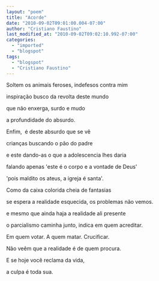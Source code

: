 ```yaml
---
layout: "poem"
title: "Acorde"
date: "2010-09-02T09:01:00.004-07:00"
author: "Cristiano Faustino"
last_modified_at: "2010-09-02T09:02:10.992-07:00"
categories:
  - "imported"
  - "blogspot"
tags:
  - "blogspot"
  - "Cristiano Faustino"
---
```


Soltem os animais feroses, indefesos contra mim

inspiração busco da revolta deste mundo

que não enxerga, surdo e mudo

a profundidade do absurdo.

Enfim,  é deste absurdo que se vê

crianças buscando o pão do padre

e este dando-as o que a adolescencia lhes daria

falando apenas 'este é o corpo e a vontade de Deus'

'pois maldito os ateus, a igreja é santa'.

Como da caixa colorida cheia de fantasias

se espera a realidade esquecida, os problemas não vemos.

e mesmo que ainda haja a realidade ali presente

o parcialismo caminha junto, indica em quem acreditar.

Em quem votar. A quem matar. Crucificar.

Não veêm que a realidade é de quem procura.

E se hoje você reclama da vida,

a culpa é toda sua.